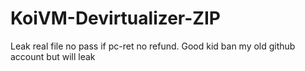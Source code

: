 # KoiVM-Devirtualizer-ZIP

Leak real file no pass if pc-ret no refund.
Good kid ban my old github account but will leak
